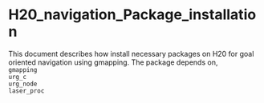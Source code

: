 # H20_navigation_Package_installation
This document describes how install necessary packages on H20 for goal oriented navigation using gmapping. 
The package depends on, \
`gmapping`\
`urg_c`\
`urg_node`\
`laser_proc`
